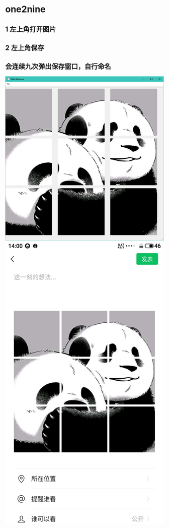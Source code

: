 # one2nine

## 1 左上角打开图片
## 2 左上角保存
## 会连续九次弹出保存窗口，自行命名


![运行界面](https://raw.githubusercontent.com/esgloamp/one2nine/main/screenshot/%E8%BF%90%E8%A1%8C%E7%95%8C%E9%9D%A2.png)
![效果图](https://raw.githubusercontent.com/esgloamp/one2nine/main/screenshot/%E6%95%88%E6%9E%9C%E5%9B%BE.jpg)

